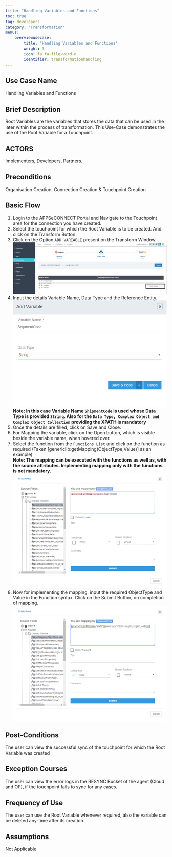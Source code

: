 ```yaml
---
title: "Handling Variables and Functions"
toc: true
tag: developers
category: "Transformation"
menus: 
    overviewusecase:
        title: "Handling Variables and Functions"
        weight: 3
        icon: fa fa-file-word-o
        identifier: transformationhandling
---
```


## Use Case Name

Handling Variables and Functions

## Brief Description 
Root Variables are the variables that stores the data that can be used in the later within 
the process of transformation. This Use-Case demonstrates the use of the Root Variable for a Touchpoint.

## ACTORS
Implementers, Developers, Partners.

## Preconditions

Organisation Creation, Connection Creation & Touchpoint Creation

## Basic Flow

1.	Login to the APPSeCONNECT Portal and Navigate to the Touchpoint area for the connection you have created.
2.	Select the touchpoint for which the Root Variable is to be created. And click on the Transform Button.
3.	Click on the Option `ADD VARIABLE` present on the Transform Window.
![addvariable1](/staticfiles/Transformation/media/addvariable1.png)
4.  Input the details Variable Name, Data Type and the Reference Entity.               
![addvariable2](/staticfiles/Transformation/media/addvariable2.png)        
**Note: In this case Variable Name `ShipmentCode` is used whose Data Type is provided `String`. 
Also for the `Data Type, Complex Object and Complex Object Collection` providing the XPATH is mandatory**
5.	Once the details are filled, click on Save and Close. 
6.	For Mapping the variable, click on the Open button, which is visible beside the variable name, when hovered over.
7.	Select the function from the `Functions List`  and click on the function as required (Taken [genericlib:getMapping(ObjectType,Value)] as an example)    
**Note: The mapping can be executed with the functions as well as, with the source attributes. Implementing mapping only with the functions is not mandatory.**
![addvariable_new](/staticfiles/Transformation/media/addvariable_new.png)   
8. Now for implementing the mapping, input the required ObjectType and Value in the Function syntax. Click on the Submit Button, on completion of mapping.
![addvariable_new2](/staticfiles/Transformation/media/addvariable_new2.png)   


## Post-Conditions
The user can view the successful sync of the touchpoint for which the Root Variable was created

## Exception Courses
The user can view the error logs in the RESYNC Bucket of the agent (Cloud and OP), if the touchpoint fails to sync for any cases.

## Frequency of Use
The user can use the Root Variable whenever required, also the variable can be deleted any-time after its creation.

## Assumptions
Not Applicable






